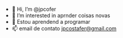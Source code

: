 - 👋 Hi, I’m @jpcofer
- 👀 I’m interested in  aprnder coisas novas
- 🌱 Estou aprendend a programar
- 📫 email de contato jpcostafer@gmail.com

<!---
jpcofer/jpcofer is a ✨ special ✨ repository because its `README.md` (this file) appears on your GitHub profile.
You can click the Preview link to take a look at your changes.
--->
